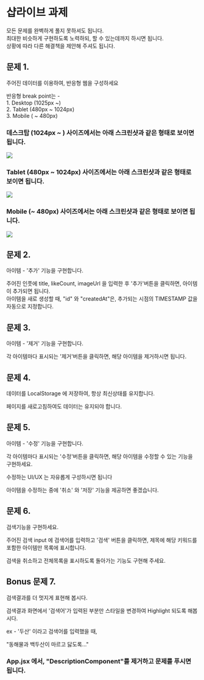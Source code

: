 
 <h1>샵라이브 과제</h1>
    <p>모든 문제를 완벽하게 풀지 못하셔도 됩니다. 
      <br/>최대한 비슷하게 구현하도록 노력하되, 할 수 있는데까지 하시면 됩니다. 
      <br/>상황에 따라 다른 해결책을 제안해 주셔도 됩니다.
    </p>
    <div className="wrap-quiz">
      <h2>문제 1.</h2>
      <p>주어진 데이터를 이용하여, 반응형 웹을 구성하세요</p>
      <p>반응형 break point는 - <br/>1. Desktop (1025px ~) <br/>2. Tablet (480px ~ 1024px)<br/>3. Mobile ( ~ 480px)</p>
      <h3>데스크탑 (1024px ~ ) 사이즈에서는 아래 스크린샷과 같은 형태로 보이면 됩니다.</h3>
      <img src="/1_desktop.png" />
      <h3>Tablet (480px ~ 1024px) 사이즈에서는 아래 스크린샷과 같은 형태로 보이면 됩니다.</h3>
      <img src="/2_tablet.png" />
      <h3>Mobile (~ 480px) 사이즈에서는 아래 스크린샷과 같은 형태로 보이면 됩니다.</h3>
      <img src="/3_mobile.png" />
    </div>
    <div className="wrap-quiz">
      <h2>문제 2.</h2>
      <p>아이템 - '추가' 기능을 구현합니다.</p>
      <p>주어진 인풋에 title, likeCount, imageUrl 을 입력한 후 '추가'버튼을 클릭하면, 아이템이 추가되면 됩니다.<br/>아이템을 새로 생성할 때, "id" 와 "createdAt"은, 추가되는 시점의 TIMESTAMP 값을 자동으로 지정합니다.</p>
    </div>
    <div className="wrap-quiz">
      <h2>문제 3.</h2>
      <p> 아이템 - '제거' 기능을 구현합니다.</p>
      <p>각 아이템마다 표시되는 '제거'버튼을 클릭하면, 해당 아이템을 제거하시면 됩니다.</p>
    </div>
    <div className="wrap-quiz">
      <h2>문제 4.</h2>
      <p>데이터를 LocalStorage 에 저장하여, 항상 최신상태를 유지합니다.</p>
      <p>페이지를 새로고침하여도 데이터는 유지되야 합니다.</p>
    </div>
    <div className="wrap-quiz">
      <h2>문제 5.</h2>
      <p>아이템 - '수정' 기능을 구현합니다.</p>
      <p>각 아이템마다 표시되는 '수정'버튼을 클릭하면, 해당 아이템을 수정할 수 있는 기능을 구현하세요.</p>
      <p>수정하는 UI/UX 는 자유롭게 구성하시면 됩니다</p>
      <p>아이템을 수정하는 중에 '취소' 와 '저장' 기능을 제공하면 좋겠습니다.</p>
    </div>
    <div className="wrap-quiz">
      <h2>문제 6.</h2>
      <p>검색기능을 구현하세요.</p>
      <p>주어진 검색 input 에 검색어를 입력하고 '검색' 버튼을 클릭하면, 제목에 해당 키워드를 포함한 아이템만 목록에 표시합니다.</p>
      <p>검색을 취소하고 전체목록을 표시하도록 돌아가는 기능도 구현해 주세요.</p>
    </div>
    <div className="wrap-quiz">
      <h2>Bonus 문제 7.</h2>
      <p>검색결과를 더 멋지게 표현해 봅시다.</p>
      <p>검색결과 화면에서 '검색어'가 입력된 부분만 스타일을 변경하여 Highlight 되도록 해봅시다.</p>
      <p>ex - '두산' 이라고 검색어를 입력했을 때,</p>
      <p>"동해물과 백<span style={{backgroundColor:'yellow', color: 'red', fontWeight:'bold'}} >두산</span>이 마르고 닳도록..."</p>
    </div>
    <div className="wrap-quiz">
      <h3>App.jsx 에서, "DescriptionComponent"를 제거하고 문제를 푸시면 됩니다.</h3>
    </div>
    <div style={{margin: '50px 0', backgroundColor: 'black', height: 1}}></div>
  </div>